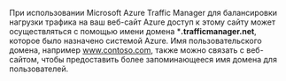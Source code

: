 При использовании Microsoft Azure Traffic Manager для балансировки нагрузки трафика на ваш веб-сайт Azure доступ к этому сайту может осуществляться с помощью имени домена ***.trafficmanager.net**, которое было назначено системой Azure. Имя пользовательского домена, например www.contoso.com, также можно связать с веб-сайтом, чтобы предоставить более запоминающееся имя домена для пользователей.

<!---HONumber=62-->
